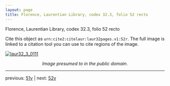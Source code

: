 ```yaml
---
layout: page
title: Florence, Laurentian Library, codex 32.3, folio 52 recto
---
```


Florence, Laurentian Library, codex 32.3, folio 52 recto

Cite this object as `urn:cite2:citelaur:laur32pages.v1:52r`.  The full image is linked to a citation tool you can use to cite regions of the image.

[![laur32_3_0111](http://www.homermultitext.org/iipsrv?IIIF=/project/homer/pyramidal/deepzoom/citelaur/laur32imgs/v1/laur32_3_0111.tif/full/800,/0/default.jpg)](http://www.homermultitext.org/ict2/?urn=urn:cite2:citelaur:laur32imgs.v1:laur32_3_0111) 

<p style="text-align: center; font-style: italic;">Image presumed to in the public domain.</p>

---

previous: [51v](../51v/) | next: [52v](../52v/)